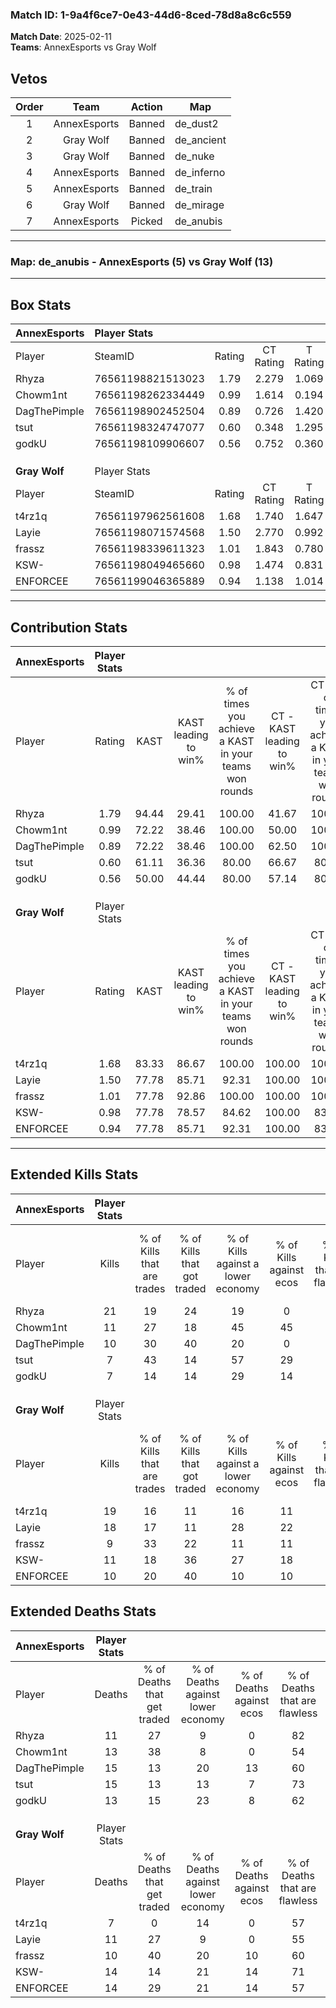 ### Match ID: 1-9a4f6ce7-0e43-44d6-8ced-78d8a8c6c559  
**Match Date**: 2025-02-11  
**Teams**: AnnexEsports vs Gray Wolf  

## Vetos  

| Order | Team | Action | Map |
| :---: | :--: | :----: | --- |
| 1 | AnnexEsports | Banned | de_dust2 |
| 2 | Gray Wolf | Banned | de_ancient |
| 3 | Gray Wolf | Banned | de_nuke |
| 4 | AnnexEsports | Banned | de_inferno |
| 5 | AnnexEsports | Banned | de_train |
| 6 | Gray Wolf | Banned | de_mirage |
| 7 | AnnexEsports | Picked | de_anubis |

---  

### **Map**: de_anubis - AnnexEsports (5) vs Gray Wolf (13)  
---  

## Box Stats  

| **AnnexEsports** | Player Stats      |        |           |          |       |       |       |         |        |      |     |
| :- | :- | :-: | :-: | :-: | :-: | :-: | :-: | :-: | :-: | :-: | :-: |
| Player           | SteamID           | Rating | CT Rating | T Rating | KAST  |  ADR  | Kills | Assists | Deaths | K/D  | HS% |
| Rhyza            | 76561198821513023 |  1.79  |   2.279   |  1.069   | 94.44 | 106.7 |  21   |    2    |   11   | 1.91 | 66  |
| Chowm1nt         | 76561198262334449 |  0.99  |   1.614   |  0.194   | 72.22 | 76.4  |  11   |    3    |   13   | 0.85 | 18  |
| DagThePimple     | 76561198902452504 |  0.89  |   0.726   |  1.420   | 72.22 | 74.0  |  10   |    6    |   15   | 0.67 | 70  |
| tsut             | 76561198324747077 |  0.60  |   0.348   |  1.295   | 61.11 | 58.7  |   7   |    3    |   15   | 0.47 | 42  |
| godkU            | 76561198109906607 |  0.56  |   0.752   |  0.360   | 50.00 | 52.0  |   7   |    3    |   13   | 0.54 | 28  |
|                  |                   |        |           |          |       |       |       |         |        |      |     |
|                  |                   |        |           |          |       |       |       |         |        |      |     |
|                  |                   |        |           |          |       |       |       |         |        |      |     |
| **Gray Wolf**    | Player Stats      |        |           |          |       |       |       |         |        |      |     |
| Player           | SteamID           | Rating | CT Rating | T Rating | KAST  |  ADR  | Kills | Assists | Deaths | K/D  | HS% |
| t4rz1q           | 76561197962561608 |  1.68  |   1.740   |  1.647   | 83.33 | 91.3  |  19   |    2    |   7    | 2.71 | 57  |
| Layie            | 76561198071574568 |  1.50  |   2.770   |  0.992   | 77.78 | 99.1  |  18   |    2    |   11   | 1.64 | 55  |
| frassz           | 76561198339611323 |  1.01  |   1.843   |  0.780   | 77.78 | 67.4  |   9   |    6    |   10   | 0.90 | 55  |
| KSW-             | 76561198049465660 |  0.98  |   1.474   |  0.831   | 77.78 | 63.6  |  11   |    6    |   14   | 0.79 | 63  |
| ENFORCEE         | 76561199046365889 |  0.94  |   1.138   |  1.014   | 77.78 | 63.5  |  10   |    7    |   14   | 0.71 | 80  |
---  

## Contribution Stats  

| **AnnexEsports** | Player Stats |       |                      |                                                        |                           |                                                             |                          |                                                            |
| :- | :-: | :-: | :-: | :-: | :-: | :-: | :-: | :-: |
| Player           |    Rating    | KAST  | KAST leading to win% | % of times you achieve a KAST in your teams won rounds | CT - KAST leading to win% | CT - % of times you achieve a KAST in your teams won rounds | T - KAST leading to win% | T - % of times you achieve a KAST in your teams won rounds |
| Rhyza            |     1.79     | 94.44 |        29.41         |                         100.00                         |           41.67           |                           100.00                            |           0.00           |                            0.00                            |
| Chowm1nt         |     0.99     | 72.22 |        38.46         |                         100.00                         |           50.00           |                           100.00                            |           0.00           |                            0.00                            |
| DagThePimple     |     0.89     | 72.22 |        38.46         |                         100.00                         |           62.50           |                           100.00                            |           0.00           |                            0.00                            |
| tsut             |     0.60     | 61.11 |        36.36         |                         80.00                          |           66.67           |                            80.00                            |           0.00           |                            0.00                            |
| godkU            |     0.56     | 50.00 |        44.44         |                         80.00                          |           57.14           |                            80.00                            |           0.00           |                            0.00                            |
|                  |              |       |                      |                                                        |                           |                                                             |                          |                                                            |
|                  |              |       |                      |                                                        |                           |                                                             |                          |                                                            |
|                  |              |       |                      |                                                        |                           |                                                             |                          |                                                            |
| **Gray Wolf**    | Player Stats |       |                      |                                                        |                           |                                                             |                          |                                                            |
| Player           |    Rating    | KAST  | KAST leading to win% | % of times you achieve a KAST in your teams won rounds | CT - KAST leading to win% | CT - % of times you achieve a KAST in your teams won rounds | T - KAST leading to win% | T - % of times you achieve a KAST in your teams won rounds |
| t4rz1q           |     1.68     | 83.33 |        86.67         |                         100.00                         |          100.00           |                           100.00                            |          77.78           |                           100.00                           |
| Layie            |     1.50     | 77.78 |        85.71         |                         92.31                          |          100.00           |                           100.00                            |          75.00           |                           85.71                            |
| frassz           |     1.01     | 77.78 |        92.86         |                         100.00                         |          100.00           |                           100.00                            |          87.50           |                           100.00                           |
| KSW-             |     0.98     | 77.78 |        78.57         |                         84.62                          |          100.00           |                            83.33                            |          66.67           |                           85.71                            |
| ENFORCEE         |     0.94     | 77.78 |        85.71         |                         92.31                          |          100.00           |                            83.33                            |          77.78           |                           100.00                           |
---  

## Extended Kills Stats  

| **AnnexEsports** | Player Stats |                            |                            |                                    |                         |                              |                                 |                                       |                    |           |
| :- | :-: | :-: | :-: | :-: | :-: | :-: | :-: | :-: | :-: | :-: |
| Player           |    Kills     | % of Kills that are trades | % of Kills that got traded | % of Kills against a lower economy | % of Kills against ecos | % of Kills that are flawless | % of Kills that are close duels | % of Kills that are assisted by flash | Pistol Round Kills | AWP Kills |
| Rhyza            |      21      |             19             |             24             |                 19                 |            0            |              67              |                5                |                   0                   |         0          |     4     |
| Chowm1nt         |      11      |             27             |             18             |                 45                 |           45            |              73              |                9                |                   0                   |         0          |     1     |
| DagThePimple     |      10      |             30             |             40             |                 20                 |            0            |              40              |                0                |                   0                   |         2          |     1     |
| tsut             |      7       |             43             |             14             |                 57                 |           29            |              29              |               14                |                   0                   |         0          |     1     |
| godkU            |      7       |             14             |             14             |                 29                 |           14            |              86              |                0                |                   0                   |         0          |     0     |
|                  |              |                            |                            |                                    |                         |                              |                                 |                                       |                    |           |
|                  |              |                            |                            |                                    |                         |                              |                                 |                                       |                    |           |
|                  |              |                            |                            |                                    |                         |                              |                                 |                                       |                    |           |
| **Gray Wolf**    | Player Stats |                            |                            |                                    |                         |                              |                                 |                                       |                    |           |
| Player           |    Kills     | % of Kills that are trades | % of Kills that got traded | % of Kills against a lower economy | % of Kills against ecos | % of Kills that are flawless | % of Kills that are close duels | % of Kills that are assisted by flash | Pistol Round Kills | AWP Kills |
| t4rz1q           |      19      |             16             |             11             |                 16                 |           11            |              63              |               11                |                   0                   |         2          |     1     |
| Layie            |      18      |             17             |             11             |                 28                 |           22            |              83              |                0                |                   6                   |         0          |     3     |
| frassz           |      9       |             33             |             22             |                 11                 |           11            |              56              |               11                |                   0                   |         1          |     1     |
| KSW-             |      11      |             18             |             36             |                 27                 |           18            |              45              |               18                |                   0                   |         0          |     0     |
| ENFORCEE         |      10      |             20             |             40             |                 10                 |           10            |              70              |                0                |                   0                   |         0          |     1     |
## Extended Deaths Stats  

| **AnnexEsports** | Player Stats |                             |                                   |                          |                               |                            |                           |               |
| :- | :-: | :-: | :-: | :-: | :-: | :-: | :-: | :-: |
| Player           |    Deaths    | % of Deaths that get traded | % of Deaths against lower economy | % of Deaths against ecos | % of Deaths that are flawless | % of Deaths that are close | % of Deaths while blinded | Deaths to AWP |
| Rhyza            |      11      |             27              |                 9                 |            0             |              82               |             9              |             0             |       0       |
| Chowm1nt         |      13      |             38              |                 8                 |            0             |              54               |             8              |             8             |       1       |
| DagThePimple     |      15      |             13              |                20                 |            13            |              60               |             13             |             0             |       0       |
| tsut             |      15      |             13              |                13                 |            7             |              73               |             0              |             0             |       1       |
| godkU            |      13      |             15              |                23                 |            8             |              62               |             8              |             0             |       1       |
|                  |              |                             |                                   |                          |                               |                            |                           |               |
|                  |              |                             |                                   |                          |                               |                            |                           |               |
|                  |              |                             |                                   |                          |                               |                            |                           |               |
| **Gray Wolf**    | Player Stats |                             |                                   |                          |                               |                            |                           |               |
| Player           |    Deaths    | % of Deaths that get traded | % of Deaths against lower economy | % of Deaths against ecos | % of Deaths that are flawless | % of Deaths that are close | % of Deaths while blinded | Deaths to AWP |
| t4rz1q           |      7       |              0              |                14                 |            0             |              57               |             0              |             0             |       1       |
| Layie            |      11      |             27              |                 9                 |            0             |              55               |             18             |             0             |       0       |
| frassz           |      10      |             40              |                20                 |            10            |              60               |             0              |             0             |       0       |
| KSW-             |      14      |             14              |                21                 |            14            |              71               |             7              |             0             |       0       |
| ENFORCEE         |      14      |             29              |                21                 |            14            |              57               |             0              |             0             |       1       |
